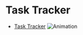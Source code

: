 # Task Tracker
- <a href="https://62f6408dec36a200c2d28397--serene-churros-85e239.netlify.app/" target="_blank" >Task Tracker</a>
![Animation](https://user-images.githubusercontent.com/101858286/184349861-6f64817e-4835-43ba-bd1e-87affe709b5d.gif)
